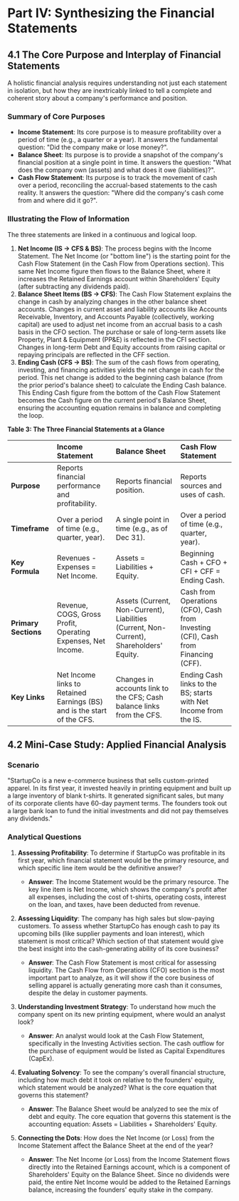 # Part IV: Synthesizing the Financial Statements

## 4.1 The Core Purpose and Interplay of Financial Statements

A holistic financial analysis requires understanding not just each statement in isolation, but how they are inextricably linked to tell a complete and coherent story about a company's performance and position.

### Summary of Core Purposes

*   **Income Statement**: Its core purpose is to measure profitability over a period of time (e.g., a quarter or a year). It answers the fundamental question: "Did the company make or lose money?".
*   **Balance Sheet**: Its purpose is to provide a snapshot of the company's financial position at a single point in time. It answers the question: "What does the company own (assets) and what does it owe (liabilities)?".
*   **Cash Flow Statement**: Its purpose is to track the movement of cash over a period, reconciling the accrual-based statements to the cash reality. It answers the question: "Where did the company's cash come from and where did it go?".

### Illustrating the Flow of Information

The three statements are linked in a continuous and logical loop.

1.  **Net Income (IS → CFS & BS)**: The process begins with the Income Statement. The Net Income (or "bottom line") is the starting point for the Cash Flow Statement (in the Cash Flow from Operations section). This same Net Income figure then flows to the Balance Sheet, where it increases the Retained Earnings account within Shareholders' Equity (after subtracting any dividends paid).
2.  **Balance Sheet Items (BS → CFS)**: The Cash Flow Statement explains the change in cash by analyzing changes in the other balance sheet accounts. Changes in current asset and liability accounts like Accounts Receivable, Inventory, and Accounts Payable (collectively, working capital) are used to adjust net income from an accrual basis to a cash basis in the CFO section. The purchase or sale of long-term assets like Property, Plant & Equipment (PP&E) is reflected in the CFI section. Changes in long-term Debt and Equity accounts from raising capital or repaying principals are reflected in the CFF section.
3.  **Ending Cash (CFS → BS)**: The sum of the cash flows from operating, investing, and financing activities yields the net change in cash for the period. This net change is added to the beginning cash balance (from the prior period's balance sheet) to calculate the Ending Cash balance. This Ending Cash figure from the bottom of the Cash Flow Statement becomes the Cash figure on the current period's Balance Sheet, ensuring the accounting equation remains in balance and completing the loop.

**Table 3: The Three Financial Statements at a Glance**

| | Income Statement | Balance Sheet | Cash Flow Statement |
| :--- | :--- | :--- | :--- |
| **Purpose** | Reports financial performance and profitability. | Reports financial position. | Reports sources and uses of cash. |
| **Timeframe** | Over a period of time (e.g., quarter, year). | A single point in time (e.g., as of Dec 31). | Over a period of time (e.g., quarter, year). |
| **Key Formula** | Revenues - Expenses = Net Income. | Assets = Liabilities + Equity. | Beginning Cash + CFO + CFI + CFF = Ending Cash. |
| **Primary Sections** | Revenue, COGS, Gross Profit, Operating Expenses, Net Income. | Assets (Current, Non-Current), Liabilities (Current, Non-Current), Shareholders' Equity. | Cash from Operations (CFO), Cash from Investing (CFI), Cash from Financing (CFF). |
| **Key Links** | Net Income links to Retained Earnings (BS) and is the start of the CFS. | Changes in accounts link to the CFS; Cash balance links from the CFS. | Ending Cash links to the BS; starts with Net Income from the IS. |

## 4.2 Mini-Case Study: Applied Financial Analysis

### Scenario
"StartupCo is a new e-commerce business that sells custom-printed apparel. In its first year, it invested heavily in printing equipment and built up a large inventory of blank t-shirts. It generated significant sales, but many of its corporate clients have 60-day payment terms. The founders took out a large bank loan to fund the initial investments and did not pay themselves any dividends."

### Analytical Questions

1.  **Assessing Profitability**: To determine if StartupCo was profitable in its first year, which financial statement would be the primary resource, and which specific line item would be the definitive answer?
    *   **Answer**: The Income Statement would be the primary resource. The key line item is Net Income, which shows the company's profit after all expenses, including the cost of t-shirts, operating costs, interest on the loan, and taxes, have been deducted from revenue.

2.  **Assessing Liquidity**: The company has high sales but slow-paying customers. To assess whether StartupCo has enough cash to pay its upcoming bills (like supplier payments and loan interest), which statement is most critical? Which section of that statement would give the best insight into the cash-generating ability of its core business?
    *   **Answer**: The Cash Flow Statement is most critical for assessing liquidity. The Cash Flow from Operations (CFO) section is the most important part to analyze, as it will show if the core business of selling apparel is actually generating more cash than it consumes, despite the delay in customer payments.

3.  **Understanding Investment Strategy**: To understand how much the company spent on its new printing equipment, where would an analyst look?
    *   **Answer**: An analyst would look at the Cash Flow Statement, specifically in the Investing Activities section. The cash outflow for the purchase of equipment would be listed as Capital Expenditures (CapEx).

4.  **Evaluating Solvency**: To see the company's overall financial structure, including how much debt it took on relative to the founders' equity, which statement would be analyzed? What is the core equation that governs this statement?
    *   **Answer**: The Balance Sheet would be analyzed to see the mix of debt and equity. The core equation that governs this statement is the accounting equation: Assets = Liabilities + Shareholders' Equity.

5.  **Connecting the Dots**: How does the Net Income (or Loss) from the Income Statement affect the Balance Sheet at the end of the year?
    *   **Answer**: The Net Income (or Loss) from the Income Statement flows directly into the Retained Earnings account, which is a component of Shareholders' Equity on the Balance Sheet. Since no dividends were paid, the entire Net Income would be added to the Retained Earnings balance, increasing the founders' equity stake in the company.
